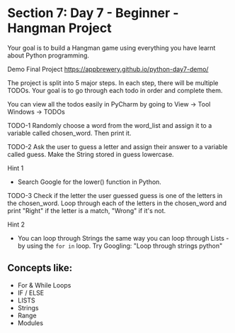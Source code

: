 # Section 7: Day 7 - Beginner - Hangman Project

Your goal is to build a Hangman game using everything you have learnt about Python programming.

Demo Final Project
https://appbrewery.github.io/python-day7-demo/

The project is split into 5 major steps. In each step, there will be multiple TODOs. Your goal is to go through each todo in order and complete them.

You can view all the todos easily in PyCharm by going to View -> Tool Windows -> TODOs

TODO-1
Randomly choose a word from the word_list and assign it to a variable called chosen_word. Then print it.

TODO-2
Ask the user to guess a letter and assign their answer to a variable called guess. Make the String stored in guess lowercase.

Hint 1

- Search Google for the lower() function in Python.

TODO-3
Check if the letter the user guessed guess is one of the letters in the chosen_word. Loop through each of the letters in the chosen_word and print "Right" if the letter is a match, "Wrong" if it's not.

Hint 2

- You can loop through Strings the same way you can loop through Lists - by using the `for in` loop. Try Googling: "Loop through strings python"

## Concepts like:

- For & While Loops
- IF / ELSE
- LISTS
- Strings
- Range
- Modules
